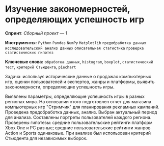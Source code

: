 # Изучение закономерностей, определяющих успешность игр

**Спринт**: *Сборный проект — 1*

**Инструменты:** `Python`  `Pandas` `NumPy`
`Matplotlib`
`предобработка данных`
`исследовательский анализ данных`
`описательная статистика`
`проверка статистических гипотез`

**Ключевые слова:** `обработка данных`, `histogram`, `boxplot`, `статистический тест`,
`критерий Стьюдента`, `piechart`

Задача: используя исторические данные о продажах компьютерных игр, оценки пользователей и экспертов, жанры и платформы, выявить закономерности, определяющие успешность игры.

Выявлены параметры, определяющие успешность игры в разных регионах мира. На
основании этого подготовлен отчет для магазина компьютерных игр "Стримчик" для планирования
рекламных кампаний. Проведена предобработка данных, анализ. Выбран актуальный
период для анализа. Составлены портреты пользователей каждого региона. Проверены
гипотезы: средние пользовательские рейтинги платформ Xbox One и PC разные;
средние пользовательские рейтинги жанров Action и Sports одинаковые. При анализе был использован критерий Стьюдента для независимых выборок.
